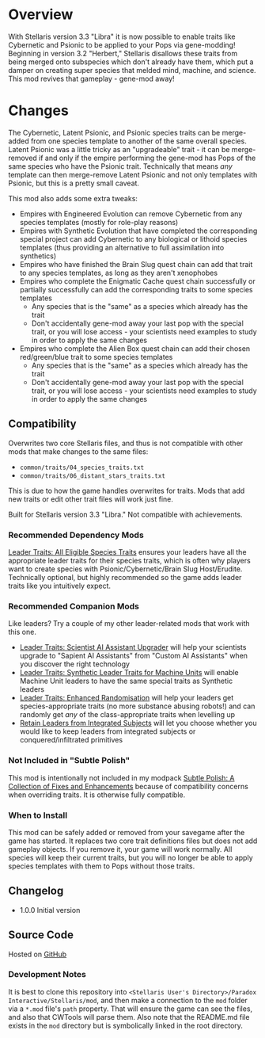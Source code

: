 # Overview

With Stellaris version 3.3 "Libra" it is now possible to enable traits like Cybernetic and Psionic to be applied to your Pops via gene-modding!  Beginning in version 3.2 "Herbert," Stellaris disallows these traits from being merged onto subspecies which don't already have them, which put a damper on creating super species that melded mind, machine, and science.  This mod revives that gameplay - gene-mod away!

# Changes

The Cybernetic, Latent Psionic, and Psionic species traits can be merge-added from one species template to another of the same overall species.  Latent Psionic was a little tricky as an "upgradeable" trait - it can be merge-removed if and only if the empire performing the gene-mod has Pops of the same species who have the Psionic trait.  Technically that means _any_ template can then merge-remove Latent Psionic and not only templates with Psionic, but this is a pretty small caveat.

This mod also adds some extra tweaks:

* Empires with Engineered Evolution can remove Cybernetic from any species templates (mostly for role-play reasons)
* Empires with Synthetic Evolution that have completed the corresponding special project can add Cybernetic to any biological or lithoid species templates (thus providing an alternative to full assimilation into synthetics)
* Empires who have finished the Brain Slug quest chain can add that trait to any species templates, as long as they aren't xenophobes
* Empires who complete the Enigmatic Cache quest chain successfully or partially successfully can add the corresponding traits to some species templates
    * Any species that is the "same" as a species which already has the trait
    * Don't accidentally gene-mod away your last pop with the special trait, or you will lose access - your scientists need examples to study in order to apply the same changes
* Empires who complete the Alien Box quest chain can add their chosen red/green/blue trait to some species templates
    * Any species that is the "same" as a species which already has the trait
    * Don't accidentally gene-mod away your last pop with the special trait, or you will lose access - your scientists need examples to study in order to apply the same changes

## Compatibility

Overwrites two core Stellaris files, and thus is not compatible with other mods that make changes to the same files:

* `common/traits/04_species_traits.txt`
* `common/traits/06_distant_stars_traits.txt`

This is due to how the game handles overwrites for traits.  Mods that add new traits or edit other trait files will work just fine.

Built for Stellaris version 3.3 "Libra." Not compatible with achievements.

### Recommended Dependency Mods

[Leader Traits: All Eligible Species Traits](https://steamcommunity.com/sharedfiles/filedetails/?id=2499031295) ensures your leaders have all the appropriate leader traits for their species traits, which is often why players want to create species with Psionic/Cybernetic/Brain Slug Host/Erudite.  Technically optional, but highly recommended so the game adds leader traits like you intuitively expect.

### Recommended Companion Mods

Like leaders?  Try a couple of my other leader-related mods that work with this one.

* [Leader Traits: Scientist AI Assistant Upgrader](https://steamcommunity.com/sharedfiles/filedetails/?id=2498166286) will help your scientists upgrade to "Sapient AI Assistants" from "Custom AI Assistants" when you discover the right technology
* [Leader Traits: Synthetic Leader Traits for Machine Units](https://steamcommunity.com/sharedfiles/filedetails/?id=2642820468) will enable Machine Unit leaders to have the same special traits as Synthetic leaders
* [Leader Traits: Enhanced Randomisation](https://steamcommunity.com/sharedfiles/filedetails/?id=2553806265) will help your leaders get species-appropriate traits (no more substance abusing robots!) and can randomly get _any_ of the class-appropriate traits when levelling up
* [Retain Leaders from Integrated Subjects](https://steamcommunity.com/sharedfiles/filedetails/?id=2553818684) will let you choose whether you would like to keep leaders from integrated subjects or conquered/infiltrated primitives

### Not Included in "Subtle Polish"

This mod is intentionally not included in my modpack [Subtle Polish: A Collection of Fixes and Enhancements](https://steamcommunity.com/sharedfiles/filedetails/?id=2522974089) because of compatibility concerns when overriding traits.  It is otherwise fully compatible.

### When to Install

This mod can be safely added or removed from your savegame after the game has started.  It replaces two core trait definitions files but does not add gameplay objects.  If you remove it, your game will work normally.  All species will keep their current traits, but you will no longer be able to apply species templates with them to Pops without those traits.

## Changelog

* 1.0.0 Initial version

## Source Code

Hosted on [GitHub](https://github.com/corsairmarks/leader_traits_merge_add)

### Development Notes

It is best to clone this repository into `<Stellaris User's Directory>/Paradox Interactive/Stellaris/mod`, and then make a connection to the `mod` folder via a `*.mod` file's `path` property.  That will ensure the game can see the files, and also that CWTools will parse them.  Also note that the README.md file exists in the `mod` directory but is symbolically linked in the root directory.
